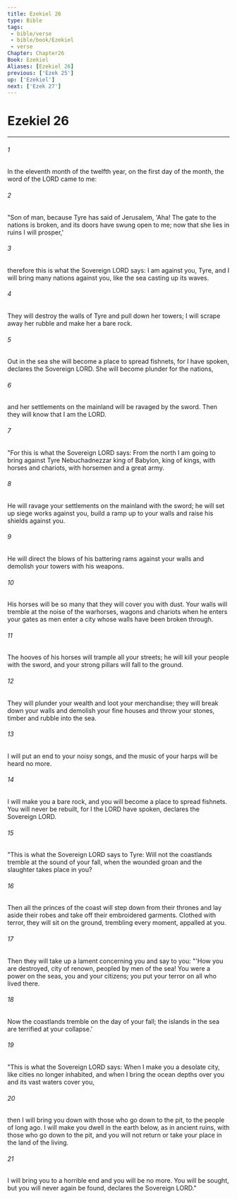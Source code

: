 ```yaml
---
title: Ezekiel 26
type: Bible
tags:
 - bible/verse
 - bible/book/Ezekiel
 - verse
Chapter: Chapter26
Book: Ezekiel
Aliases: [Ezekiel 26]
previous: ['Ezek 25']
up: ['Ezekiel']
next: ['Ezek 27']
---
```

# Ezekiel 26

***


###### 1 
In the eleventh month of the twelfth year, on the first day of the month, the word of the LORD came to me: 

###### 2 
"Son of man, because Tyre has said of Jerusalem, 'Aha! The gate to the nations is broken, and its doors have swung open to me; now that she lies in ruins I will prosper,' 

###### 3 
therefore this is what the Sovereign LORD says: I am against you, Tyre, and I will bring many nations against you, like the sea casting up its waves. 

###### 4 
They will destroy the walls of Tyre and pull down her towers; I will scrape away her rubble and make her a bare rock. 

###### 5 
Out in the sea she will become a place to spread fishnets, for I have spoken, declares the Sovereign LORD. She will become plunder for the nations, 

###### 6 
and her settlements on the mainland will be ravaged by the sword. Then they will know that I am the LORD. 

###### 7 
"For this is what the Sovereign LORD says: From the north I am going to bring against Tyre Nebuchadnezzar king of Babylon, king of kings, with horses and chariots, with horsemen and a great army. 

###### 8 
He will ravage your settlements on the mainland with the sword; he will set up siege works against you, build a ramp up to your walls and raise his shields against you. 

###### 9 
He will direct the blows of his battering rams against your walls and demolish your towers with his weapons. 

###### 10 
His horses will be so many that they will cover you with dust. Your walls will tremble at the noise of the warhorses, wagons and chariots when he enters your gates as men enter a city whose walls have been broken through. 

###### 11 
The hooves of his horses will trample all your streets; he will kill your people with the sword, and your strong pillars will fall to the ground. 

###### 12 
They will plunder your wealth and loot your merchandise; they will break down your walls and demolish your fine houses and throw your stones, timber and rubble into the sea. 

###### 13 
I will put an end to your noisy songs, and the music of your harps will be heard no more. 

###### 14 
I will make you a bare rock, and you will become a place to spread fishnets. You will never be rebuilt, for I the LORD have spoken, declares the Sovereign LORD. 

###### 15 
"This is what the Sovereign LORD says to Tyre: Will not the coastlands tremble at the sound of your fall, when the wounded groan and the slaughter takes place in you? 

###### 16 
Then all the princes of the coast will step down from their thrones and lay aside their robes and take off their embroidered garments. Clothed with terror, they will sit on the ground, trembling every moment, appalled at you. 

###### 17 
Then they will take up a lament concerning you and say to you: "'How you are destroyed, city of renown, peopled by men of the sea! You were a power on the seas, you and your citizens; you put your terror on all who lived there. 

###### 18 
Now the coastlands tremble on the day of your fall; the islands in the sea are terrified at your collapse.' 

###### 19 
"This is what the Sovereign LORD says: When I make you a desolate city, like cities no longer inhabited, and when I bring the ocean depths over you and its vast waters cover you, 

###### 20 
then I will bring you down with those who go down to the pit, to the people of long ago. I will make you dwell in the earth below, as in ancient ruins, with those who go down to the pit, and you will not return or take your place in the land of the living. 

###### 21 
I will bring you to a horrible end and you will be no more. You will be sought, but you will never again be found, declares the Sovereign LORD." 
